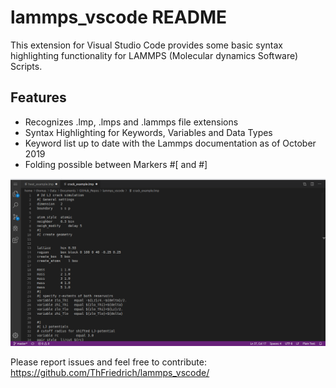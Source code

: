 # lammps_vscode README

This extension for Visual Studio Code provides some basic syntax highlighting functionality for LAMMPS (Molecular dynamics Software) Scripts.

## Features

- Recognizes .lmp, .lmps and .lammps file extensions
- Syntax Highlighting for Keywords, Variables and Data Types
- Keyword list up to date with the Lammps documentation as of October 2019
- Folding possible between Markers #[ and #]

![Syntax Highlighting](imgs/lammps-lng-anim.gif)

Please report issues and feel free to contribute: 
<https://github.com/ThFriedrich/lammps_vscode/>

